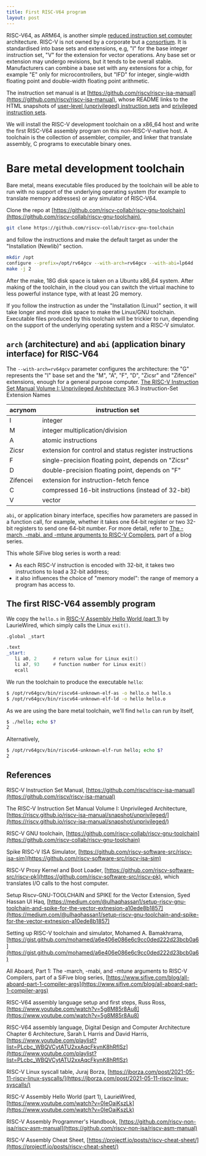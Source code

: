 ```yaml
---
title: First RISC-V64 program
layout: post
---
```


RISC-V64, as ARM64, is another simple [reduced instruction set computer](https://en.wikipedia.org/wiki/Reduced_instruction_set_computer) architecture. RISC-V is not owned by a corporate but a [consortium](https://riscv.org/). It is standardised into base sets and extensions, e.g, "I" for the base integer instruction set, "V" for the extension for vector operations. Any base set or extension may undergo revisions, but it tends to be overall stable. Manufacturers can combine a base set with any extensions for a chip, for example "E" only for microcontrollers, but "IFD" for integer, single-width floating point and double-width floating point arithmetic.

The instruction set manual is at [https://github.com/riscv/riscv-isa-manual](https://github.com/riscv/riscv-isa-manual), whose README links to the HTML snapshots of [user-level (unprivileged) instruction sets](https://riscv.github.io/riscv-isa-manual/snapshot/unprivileged/) and [privileged instruction sets](https://riscv.github.io/riscv-isa-manual/snapshot/privileged/).

We will install the RISC-V development toolchain on a x86_64 host and write the first RISC-V64 assembly program on this non-RISC-V-native host. A toolchain is the collection of assembler, compiler, and linker that translate assembly, C programs to executable binary ones.

# Bare metal development toolchain
Bare metal, means executable files produced by the toolchain will be able to run with no support of the underlying operating system (for example to translate memory addresses) or any simulator of RISC-V64.

Clone the repo at [https://github.com/riscv-collab/riscv-gnu-toolchain](https://github.com/riscv-collab/riscv-gnu-toolchain),

```sh
git clone https://github.com/riscv-collab/riscv-gnu-toolchain
```

and follow the instructions and make the default target as under the "Installation (Newlib)" section.

```sh
mkdir /opt
configure --prefix=/opt/rv64gcv --with-arch=rv64gcv --with-abi=lp64d
make -j 2
```

After the make, 18G disk space is taken on a Ubuntu x86_64 system. After making of the toolchain, in the cloud you can switch the virtual machine to less powerful instance type, with at least 2G memory.

If you follow the instruction as under the "Installation (Linux)" section, it will take longer and more disk space to make the Linux/GNU toolchain. Executable files produced by this toolchain will be trickier to run, depending on the support of the underlying operating system and a RISC-V simulator.

## `arch` (architecture) and `abi` (application binary interface) for RISC-V64
The `--with-arch=rv64gcv` parameter configures the architecture: the "G" represents the "I" base set and the "M", "A", "F", "D", "Zicsr" and "Zifencei" extensions, enough for a general purpose computer. [The RISC-V Instruction Set Manual Volume I: Unprivileged Architecture](https://riscv.github.io/riscv-isa-manual/snapshot/unprivileged/) 36.3 Instruction-Set Extension Names

| acrynom | instruction set |
| --------- | ------------------- |
|  I      | integer    |
|  M      | integer multiplication/division |
|  A      | atomic instructions |
| Zicsr   | extension for control and status register instructions |
|  F      | single-precision floating point, depends on "Zicsr" |
|  D      | double-precision floating point, depends on "F" |
| Zifencei | extension for instruction-fetch fence |
|  C      | compressed 16-bit instructions (instead of 32-bit) |
|  V      | vector      |

`abi`, or application binary interface, specifies how parameters are passed in a function call, for example, whether it takes one 64-bit register or two 32-bit registers to send one 64-bit number. For more detail, refer to [The -march, -mabi, and -mtune arguments to RISC-V Compilers](https://www.sifive.com/blog/all-aboard-part-1-compiler-args), part of a blog series.

This whole SiFive blog series is worth a read:

* As each RISC-V instruction is encoded with 32-bit, it takes two instructions to load a 32-bit address;
* it also influences the choice of "memory model": the range of memory a program has access to.

## The first RISC-V64 assembly program
We copy the `hello.s` in [RISC-V Assembly Hello World (part 1)](https://www.youtube.com/watch?v=0IeOaiKszLk) by LaurieWired, which simply calls the Linux `exit()`.

```asm
.global _start

.text
_start:
   li a0, 2      # return value for Linux exit()
   li a7, 93     # function number for Linux exit()
   ecall
```

We run the toolchain to produce the executable `hello`:

```sh
$ /opt/rv64gcv/bin/riscv64-unknown-elf-as -o hello.o hello.s
$ /opt/rv64gcv/bin/riscv64-unknown-elf-ld -o hello hello.o
```

As we are using the bare metal toolchain, we'll find `hello` can run by itself,

```sh
$ ./hello; echo $?
2
```

Alternatively,

```sh
$ /opt/rv64gcv/bin/riscv64-unknown-elf-run hello; echo $?
2
```

## References
RISC-V Instruction Set Manual, [https://github.com/riscv/riscv-isa-manual](https://github.com/riscv/riscv-isa-manual)

The RISC-V Instruction Set Manual Volume I: Unprivileged Architecture, [https://riscv.github.io/riscv-isa-manual/snapshot/unprivileged/](https://riscv.github.io/riscv-isa-manual/snapshot/unprivileged/)

RISC-V GNU toolchain, [https://github.com/riscv-collab/riscv-gnu-toolchain](https://github.com/riscv-collab/riscv-gnu-toolchain)

Spike RISC-V ISA Simulator, [https://github.com/riscv-software-src/riscv-isa-sim](https://github.com/riscv-software-src/riscv-isa-sim)

RISC-V Proxy Kernel and Boot Loader, [https://github.com/riscv-software-src/riscv-pk](https://github.com/riscv-software-src/riscv-pk), which translates I/O calls to the host computer.

Setup Riscv-GNU-TOOLCHAIN and SPIKE for the Vector Extension, Syed Hassan Ul Haq, [https://medium.com/@ulhaqhassan1/setup-riscv-gnu-toolchain-and-spike-for-the-vector-extnesion-a10ede8b1857](https://medium.com/@ulhaqhassan1/setup-riscv-gnu-toolchain-and-spike-for-the-vector-extnesion-a10ede8b1857)

Setting up RISC-V toolchain and simulator, Mohamed A. Bamakhrama, [https://gist.github.com/mohamed/a6e406e086e6c9cc0ded222d23bcb0a6](https://gist.github.com/mohamed/a6e406e086e6c9cc0ded222d23bcb0a6)

All Aboard, Part 1: The -march, -mabi, and -mtune arguments to RISC-V Compilers, part of a SiFive blog series, [https://www.sifive.com/blog/all-aboard-part-1-compiler-args](https://www.sifive.com/blog/all-aboard-part-1-compiler-args)

RISC-V64 assembly language setup and first steps, Russ Ross, [https://www.youtube.com/watch?v=5g8M85r8Au8](https://www.youtube.com/watch?v=5g8M85r8Au8)

RISC-V64 assembly language, Digital Design and Computer Architecture Chapter 6 Architecture, Sarah L Harris and David Harris, [https://www.youtube.com/playlist?list=PLcbc_WBQVCytATU2xxAqcFkynK8hRflSz](https://www.youtube.com/playlist?list=PLcbc_WBQVCytATU2xxAqcFkynK8hRflSz)

RISC-V Linux syscall table, Juraj Borza, [https://jborza.com/post/2021-05-11-riscv-linux-syscalls/](https://jborza.com/post/2021-05-11-riscv-linux-syscalls/)

RISC-V Assembly Hello World (part 1), LaurieWired, [https://www.youtube.com/watch?v=0IeOaiKszLk](https://www.youtube.com/watch?v=0IeOaiKszLk)

RISC-V Assembly Programmer's Handbook, [https://github.com/riscv-non-isa/riscv-asm-manual](https://github.com/riscv-non-isa/riscv-asm-manual)

RISC-V Assembly Cheat Sheet, [https://projectf.io/posts/riscv-cheat-sheet/](https://projectf.io/posts/riscv-cheat-sheet/)
